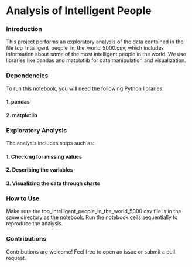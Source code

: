 # Analysis of Intelligent People

### Introduction

This project performs an exploratory analysis of the data contained in the file top_intelligent_people_in_the_world_5000.csv, which includes information about some of the most intelligent people in the world. We use libraries like pandas and matplotlib for data manipulation and visualization.

### Dependencies

To run this notebook, you will need the following Python libraries:

#### 1. pandas
#### 2. matplotlib

### Exploratory Analysis

The analysis includes steps such as:

#### 1. Checking for missing values
#### 2. Describing the variables
#### 3. Visualizing the data through charts

### How to Use

Make sure the top_intelligent_people_in_the_world_5000.csv file is in the same directory as the notebook. Run the notebook cells sequentially to reproduce the analysis.

### Contributions

Contributions are welcome! Feel free to open an issue or submit a pull request.
